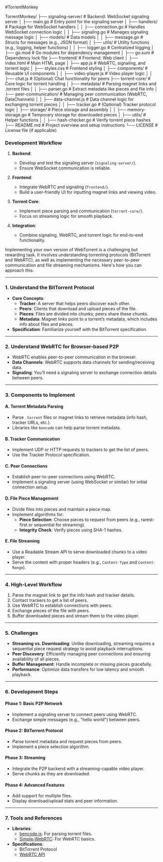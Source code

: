 #TorrentMonkey

TorrentMonkey/
├── signaling-server/           # Backend: WebSocket signaling server
│   ├── main.go                 # Entry point for the signaling server
│   ├── handlers/               # Package for WebSocket handlers
│   │   ├── connection.go       # Handles WebSocket connection logic
│   │   ├── signaling.go        # Manages signaling message logic
│   ├── models/                 # Data models
│   │   ├── message.go          # Structs for messages (e.g., JSON format)
│   ├── utils/                  # Utility functions (e.g., logging, helper functions)
│   │   ├── logger.go           # Centralized logging
│   ├── go.mod                  # Go modules for dependency management
│   ├── go.sum                  # Dependency lock file
├── frontend/                   # Frontend: Web client
│   ├── index.html              # Main HTML page
│   ├── app.js                  # WebRTC, signaling, and torrent logic
│   ├── styles.css              # Frontend styling
│   ├── components/             # Reusable UI components
│   │   ├── video-player.js     # Video player logic
│   │   ├── chat.js             # (Optional) Chat functionality for peers
├── torrent-core/               # Core logic for torrent handling
│   ├── metadata/               # Parsing magnet links and .torrent files
│   │   ├── parser.go           # Extract metadata like pieces and file info
│   ├── peer-communication/     # Managing peer communication (WebRTC, DataChannels)
│   │   ├── data-channel.js     # Data channel logic for exchanging torrent pieces
│   │   ├── tracker.go          # (Optional) Tracker protocol logic
│   ├── storage/                # Piece storage and assembly
│   │   ├── memory-storage.go   # Temporary storage for downloaded pieces
│   ├── utils/                  # Helper functions
│   │   ├── hash-checker.go     # Verify torrent piece hashes
├── README.md                   # Project overview and setup instructions
└── LICENSE                     # License file (if applicable)



### **Development Workflow**

1. **Backend**:
    
    - Develop and test the signaling server (`signaling-server/`).
    - Ensure WebSocket communication is reliable.
2. **Frontend**:
    
    - Integrate WebRTC and signaling (`frontend/`).
    - Build a user-friendly UI for inputting magnet links and viewing video.
3. **Torrent Core**:
    
    - Implement piece parsing and communication (`torrent-core/`).
    - Focus on streaming logic for smooth playback.
4. **Integration**:
    
    - Combine signaling, WebRTC, and torrent logic for end-to-end functionality.



Implementing your own version of WebTorrent is a challenging but rewarding task. It involves understanding torrenting protocols (BitTorrent and WebRTC), as well as implementing the necessary peer-to-peer communication and file streaming mechanisms. Here's how you can approach this:

---

### **1. Understand the BitTorrent Protocol**

- **Core Concepts**:
    - **Tracker**: A server that helps peers discover each other.
    - **Peers**: Clients that download and upload pieces of the file.
    - **Pieces**: Files are divided into chunks; peers share these chunks.
    - **Metadata**: Magnet links point to a torrent’s metadata, which includes info about files and pieces.
- **Specification**: Familiarize yourself with the BitTorrent specification.

---

### **2. Understand WebRTC for Browser-based P2P**

- WebRTC enables peer-to-peer communication in the browser.
- **Data Channels**: WebRTC supports data channels for sending/receiving data.
- **Signaling**: You’ll need a signaling server to exchange connection details between peers.

---

### **3. Components to Implement**

#### **A. Torrent Metadata Parsing**

- Parse `.torrent` files or magnet links to retrieve metadata (info hash, tracker URLs, etc.).
- Libraries like `bencode` can help parse torrent metadata.

#### **B. Tracker Communication**

- Implement UDP or HTTP requests to trackers to get the list of peers.
- Use the Tracker Protocol specification.

#### **C. Peer Connections**

- Establish peer-to-peer connections using WebRTC.
- Implement a signaling server (using WebSocket or similar) for initial connection setup.

#### **D. File Piece Management**

- Divide files into pieces and maintain a piece map.
- Implement algorithms for:
    - **Piece Selection**: Choose pieces to request from peers (e.g., rarest-first or sequential for streaming).
    - **Integrity Check**: Verify pieces using SHA-1 hashes.

#### **E. File Streaming**

- Use a Readable Stream API to serve downloaded chunks to a video player.
- Serve the content with proper headers (e.g., `Content-Type` and `Content-Range`).

---

### **4. High-Level Workflow**

1. Parse the magnet link to get the info hash and tracker details.
2. Contact trackers to get a list of peers.
3. Use WebRTC to establish connections with peers.
4. Exchange pieces of the file with peers.
5. Buffer downloaded pieces and stream them to the video player.

---

### **5. Challenges**

- **Streaming vs. Downloading**: Unlike downloading, streaming requires a sequential piece request strategy to avoid playback interruptions.
- **Peer Discovery**: Efficiently managing peer connections and ensuring availability of all pieces.
- **Buffer Management**: Handle incomplete or missing pieces gracefully.
- **Performance**: Optimize data transfers for low latency and smooth playback.

---

### **6. Development Steps**

#### **Phase 1: Basic P2P Network**

- Implement a signaling server to connect peers using WebRTC.
- Exchange simple messages (e.g., "hello world") between peers.

#### **Phase 2: BitTorrent Protocol**

- Parse torrent metadata and request pieces from peers.
- Implement a piece selection algorithm.

#### **Phase 3: Streaming**

- Integrate the P2P backend with a streaming-capable video player.
- Serve chunks as they are downloaded.

#### **Phase 4: Advanced Features**

- Add support for multiple files.
- Display download/upload stats and peer information.

---

### **7. Tools and References**

- **Libraries**:
    - [bencode.js](https://github.com/themasch/node-bencode): For parsing torrent files.
    - [Simple-WebRTC](https://github.com/simplewebrtc/SimpleWebRTC): For WebRTC basics.
- **Specifications**:
    - BitTorrent Protocol
    - [WebRTC API](https://developer.mozilla.org/en-US/docs/Web/API/WebRTC_API)

